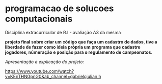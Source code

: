 # programacao de solucoes computacionais
 Disciplina extracurricular de R.I - avaliação A3 da mesma

 **projeto final sobre criar um código que faça um cadastro de dados, tive a liberdade de fazer como ideia própria um programa que cadastre jogadores, númeração e posição para o regulamento de campeonatos.**


 *Apresentação e explicação do projeto:*

 https://www.youtube.com/watch?v=KEnTHNGpnG0&ab_channel=gabrielgiulian.h
